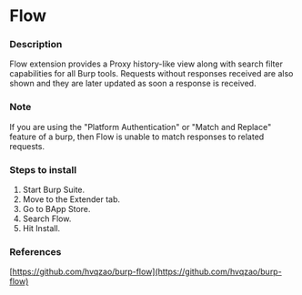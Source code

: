 # **Flow**

### **Description**

Flow extension provides a Proxy history-like view along with search filter capabilities for all Burp tools. Requests without responses received are also shown and they are later updated as soon a response is received.&#x20;

### **Note&#x20;**

If you are using the "Platform Authentication" or "Match and Replace" feature of a burp, then Flow is unable to match responses to related requests.

### **Steps to install**

1. Start Burp Suite.
2. Move to the Extender tab.
3. Go to BApp Store.
4. Search Flow.
5. Hit Install.

### **References**

[https://github.com/hvqzao/burp-flow](https://github.com/hvqzao/burp-flow)
